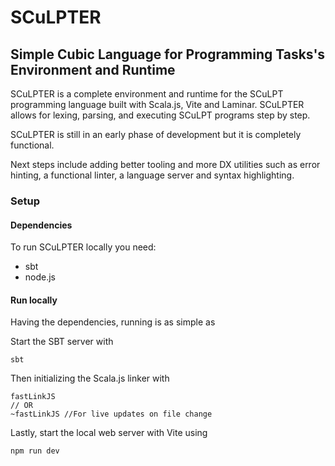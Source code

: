 # SCuLPTER
## Simple Cubic Language for Programming Tasks's Environment and Runtime

SCuLPTER is a complete environment and runtime for the SCuLPT programming language built with Scala.js, Vite and Laminar.
SCuLPTER allows for lexing, parsing, and executing SCuLPT programs step by step.

SCuLPTER is still in an early phase of development but it is completely functional.

Next steps include adding better tooling and more DX utilities such as error hinting, a functional linter, a language server and syntax highlighting.

### Setup

#### Dependencies
To run SCuLPTER locally you need:

- sbt
- node.js

#### Run locally
Having the dependencies, running is as simple as

Start the SBT server with
```
sbt 
```

Then initializing the Scala.js linker with 

```
fastLinkJS
// OR
~fastLinkJS //For live updates on file change
```

Lastly, start the local web server with Vite using

```
npm run dev
```



